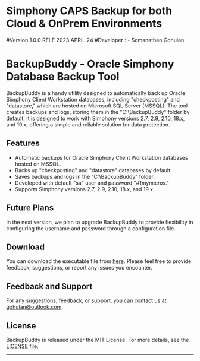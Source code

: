 # Simphony CAPS Backup for both Cloud & OnPrem Environments
#Version 1.0.0 RELE 2023 APRIL 24
#Developer : - Somanathan Gohulan

# BackupBuddy - Oracle Simphony Database Backup Tool

BackupBuddy is a handy utility designed to automatically back up Oracle Simphony Client Workstation databases, including "checkposting" and "datastore," which are hosted on Microsoft SQL Server (MSSQL). The tool creates backups and logs, storing them in the "C:\BackupBuddy\" folder by default. It is designed to work with Simphony versions 2.7, 2.9, 2.10, 18.x, and 19.x, offering a simple and reliable solution for data protection.

## Features

- Automatic backups for Oracle Simphony Client Workstation databases hosted on MSSQL.
- Backs up "checkposting" and "datastore" databases by default.
- Saves backups and logs in the "C:\BackupBuddy\" folder.
- Developed with default "sa" user and password "#1mymicros."
- Supports Simphony versions 2.7, 2.9, 2.10, 18.x, and 19.x.

## Future Plans

In the next version, we plan to upgrade BackupBuddy to provide flexibility in configuring the username and password through a configuration file.

## Download

You can download the executable file from [here](https://github.com/Gohulan/Simphony-CAPS-Backup/blob/master/Simphony-CAPS-Backup.exe). Please feel free to provide feedback, suggestions, or report any issues you encounter.

## Feedback and Support

For any suggestions, feedback, or support, you can contact us at gohulan@outlook.com.

## License

BackupBuddy is released under the MIT License. For more details, see the [LICENSE](LICENSE) file.

---
